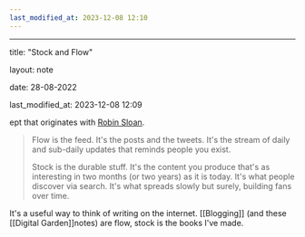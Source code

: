 ```yaml
---
last_modified_at: 2023-12-08 12:10
---
```

---

title: "Stock and Flow"

layout: note

date: 28-08-2022

last_modified_at: 2023-12-08 12:09

ept that originates with <a href="http://snarkmarket.com/2010/4890" >Robin Sloan</a>.

> Flow is the feed. It's the posts and the tweets. It's the stream of daily and sub-daily updates that reminds people you exist.
>
> Stock is the durable stuff. It's the content you produce that's as interesting in two months (or two years) as it is today. It's what people discover via search. It's what spreads slowly but surely, building fans over time.

It's a useful way to think of writing on the internet. [[Blogging]] (and these [[Digital Garden]]notes</a>) are flow, stock is the books I've made.

